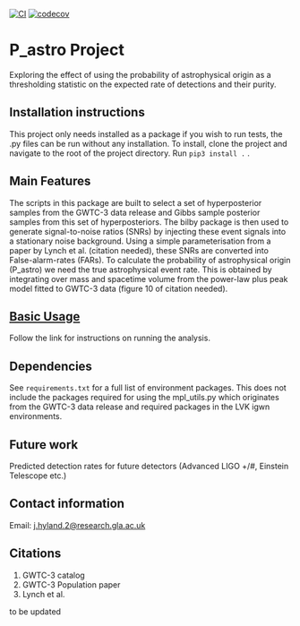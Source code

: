 [![CI](https://github.com/jhyland01/p_astro_project/actions/workflows/main.yaml/badge.svg)](https://github.com/jhyland01/p_astro_project/actions/workflows/main.yaml) 
[![codecov](https://codecov.io/gh/jhyland01/p_astro_project/branch/master/graph/badge.svg?token=L4NSGM7TN6)](https://codecov.io/gh/jhyland01/p_astro_project)

# P_astro Project

Exploring the effect of using the probability of astrophysical origin as a thresholding statistic on the expected rate of detections and their purity.

## Installation instructions

This project only needs installed as a package if you wish to run tests, the .py files can be run without any installation.
To install, clone the project and navigate to the root of the project directory.
Run `pip3 install .` .

## Main Features

The scripts in this package are built to select a set of hyperposterior samples from the GWTC-3 data release and Gibbs sample posterior samples from this set of hyperposteriors.
The bilby package is then used to generate signal-to-noise ratios (SNRs) by injecting these event signals into a stationary noise background.
Using a simple parameterisation from a paper by Lynch et al. (citation needed), these SNRs are converted into False-alarm-rates (FARs).
To calculate the probability of astrophysical origin (P_astro) we need the true astrophysical event rate.
This is obtained by integrating over mass and spacetime volume from the power-law plus peak model fitted to GWTC-3 data (figure 10 of citation needed).

## [Basic Usage](analysis/README.md)

Follow the link for instructions on running the analysis.

## Dependencies

See `requirements.txt` for a full list of environment packages.
This does not include the packages required for using the mpl_utils.py which originates from the GWTC-3 data release and required packages in the LVK igwn environments.

## Future work

Predicted detection rates for future detectors (Advanced LIGO +/#, Einstein Telescope etc.)

## Contact information

Email: j.hyland.2@research.gla.ac.uk

## Citations

1. GWTC-3 catalog
2. GWTC-3 Population paper
3. Lynch et al.

to be updated